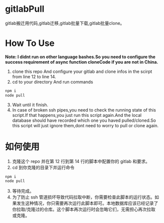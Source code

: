 # gitlabPull
gitlab搬迁用代码,gitlab迁移,gitlab批量下载,gitlab批量clone。

# How To Use
__Note: I didnt run on other language bashes.So you need to configure the success requirement of async function cloneCode if you are not in China.__

1. clone this repo And configure your gitlab and clone infos in the scirpt from line 12 to line 14.
2. cd to your directory And run commands

```bash
npm i
node pull
```

3. Wait until it finish.
4. In case of broken ssh pipes,you need to check the running state of this script.If that happens,you just run this script again.And the local database should have recorded which one you haved pulled/cloned.So this script will just ignore them,dont need to worry to pull or clone again.

# 如何使用
1. 克隆这个 repo 并在第 12 行到第 14 行的脚本中配置你的 gitlab 和要求。
2. cd 到你克隆的目录下并运行命令

```bash
npm i
node pull
```

3. 等待完成。
4. 为了防止 ssh 管道损坏导致代码拉取中断，你需要检查此脚本的运行状态。如果发生这种情况，你只需要再次运行此脚本即可。本地数据库应该已经记录了你拉取/克隆过的仓库。这个脚本再次运行时会忽略它们，无需担心再次拉取或克隆。
